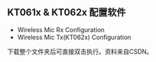 ## KT061x & KT062x 配置软件

 - Wireless Mic Rx Configuration
 - Wireless Mic Tx(KT062x) Configuration
 
下载整个文件夹后可直接双击执行。资料来自CSDN。
